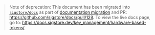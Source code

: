 > Note of deprecation: This document has been migrated into [`sigstore/docs`](https://github.com/sigstore/docs/blob/main/content/en/key_management/hardware-based-tokens.md) as part of [documentation migration](https://github.com/sigstore/cosign/issues/822) and PR: https://github.com/sigstore/docs/pull/128. To view the live docs page, go to: https://docs.sigstore.dev/key_management/hardware-based-tokens/
